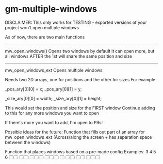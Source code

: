 # gm-multiple-windows
DISCLAIMER: This only works for TESTING - exported versions of your project won't open multiple windows

As of now, there are two main functions

---------------------------
mw_open_windows()
Opens two windows by default
It can open more, but all windows AFTER the 1st will share the same position and size

---------------------------
mw_open_windows_ext
Opens multiple windows

Needs two 2D arrays, one for positions and the other for sizes
For example:

_pos_ary[0][0] = x;
_pos_ary[0][1] = y;

_size_ary[0][0] = width;
_size_ary[0][1] = height;

This would set the position and size for the FIRST window
Continue adding to this for any more windows you want to open

If there's more you want to add, I'm open to PRs!

Possible ideas for the future:
Function that fills out part of an array for mw_open_windows_ext
(Across/along the screen + has separation space between the windows)

Function that places windows based on a pre-made config
Examples:
 3     4      5       6
🗔🗔  🗔🗔  🗔🗔🗔  🗔🗔🗔
 🗔   🗔🗔   🗔🗔   🗔🗔🗔
